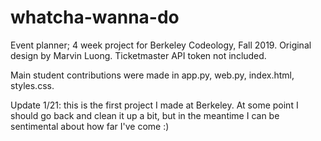# whatcha-wanna-do
Event planner;
4 week project for Berkeley Codeology, Fall 2019.
Original design by Marvin Luong. Ticketmaster API token not included.

Main student contributions were made in app.py, web.py, index.html, styles.css.

Update 1/21: this is the first project I made at Berkeley. At some point I should 
go back and clean it up a bit, but in the meantime I can be sentimental about
how far I've come :)
